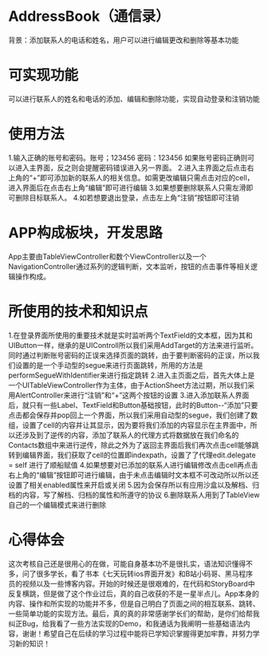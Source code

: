 # AddressBook（通信录）
背景：添加联系人的电话和姓名，用户可以进行编辑更改和删除等基本功能
# 可实现功能
可以进行联系人的姓名和电话的添加、编辑和删除功能，实现自动登录和注销功能
# 使用方法
1.输入正确的账号和密码。账号；123456 密码：123456 如果账号密码正确则可以进入主界面，反之则会提醒密码错误进入另一界面。
2.进入主界面之后点击右上角的“+”即可添加新的联系人的相关信息。如需更改编辑只需点击对应的cell，进入界面后在点击右上角“编辑”即可进行编辑
3.如果想要删除联系人只需左滑即可删除目标联系人。
4.如若想要退出登录，点击左上角“注销”按钮即可注销
# APP构成板块，开发思路
App主要由TableViewController和数个ViewController以及一个NavigationController通过系列的逻辑判断，文本监听，按钮的点击事件等相关逻辑操作构成。
# 所使用的技术和知识点
1.在登录界面所使用的重要技术就是实时监听两个TextField的文本框，因为其和UIButton一样，继承的是UIControll所以我们采用AddTarget的方法来进行监听。同时通过判断账号密码的正误来选择页面的跳转，由于要判断密码的正误，所以我们设置的是一个手动型的segue来进行页面跳转，所用的方法是performSegueWithIdentifier来进行指定跳转
2.进入主页面之后，首先大体上是一个UITableViewController作为主体，由于ActionSheet方法过期，所以我们采用AlertController来进行“注销”和“+”这两个按钮的设置
3.进入添加联系人界面后，就只有一些Label、TextField和Button基础按钮，此时的Button--“添加”只要点击都会保存并pop回上一个界面，所以我们采用自动型的segue，我们创建了数组，设置了cell的内容并让其显示，因为要将我们添加的内容显示在主界面中，所以还涉及到了逆传的内容，添加了联系人的代理方式将数据放在我们命名的Contacts数组中来进行逆传，除此之外为了返回主界面后我们再次点击cell能够跳转到编辑界面，我们获取了cell的位置即indexpath，设置了了代理edit.delegate = self 进行了顺船赋值
4.如果想要对已添加的联系人进行编辑修改点击cell再点击右上角的“编辑”按钮即可进行编辑，由于未点击编辑时文本框不可改动所以所以还设置了相关enabled属性来开启或关闭
5.因为会保存所以有应用沙盒以及解档、归档的内容，写了解档、归档的属性和所遵守的协议
6.删除联系人用到了TableView自己的一个编辑模式来进行删除
# 心得体会
这次考核自己还是很用心的在做，可能自身基本功不是很扎实，语法知识懂得不多，问了很多学长，看了书本《七天玩转ios界面开发》和B站小码哥、黑马程序员的视频以及一些博客内容。开始的时候还是很艰难的，在代码和StoryBoard中反复横跳，但是做了这个作业过后，真的自己收获的不是一星半点儿。App本身的内容、操作和所实现的功能并不多，但是自己明白了页面之间的相互联系、跳转、一些简单功能的实现方法。最后，真的真的非常感谢学长们的帮助，是你们给帮我纠正Bug，给我看了一些方法实现的Demo，和我通话为我阐明一些基础语法内容，谢谢！希望自己在后续的学习过程中能将已学知识掌握得更加牢靠，并努力学习新的知识！
